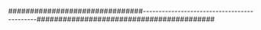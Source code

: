 ###############################--------------------------------------------#########################################
